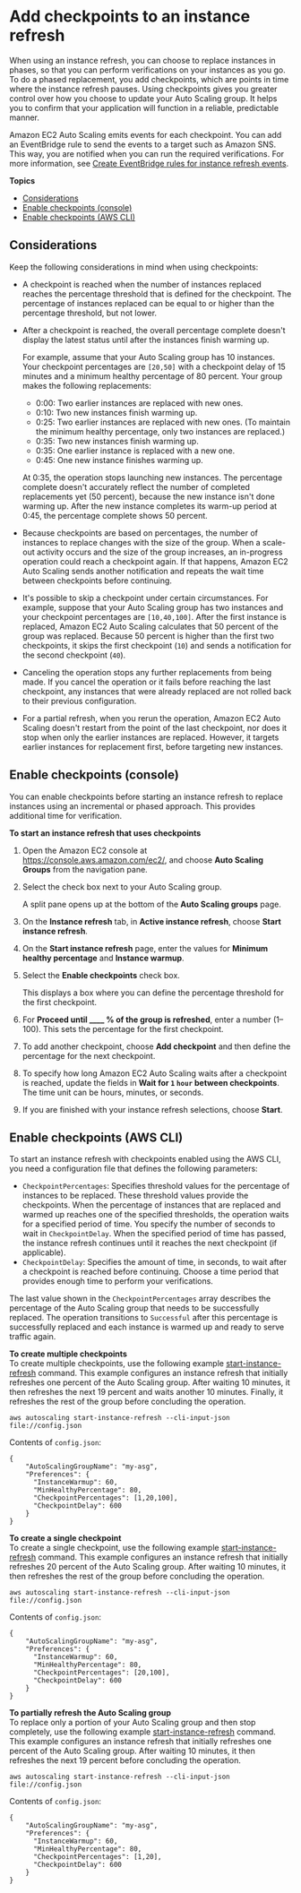 # Add checkpoints to an instance refresh<a name="asg-adding-checkpoints-instance-refresh"></a>

When using an instance refresh, you can choose to replace instances in phases, so that you can perform verifications on your instances as you go\. To do a phased replacement, you add checkpoints, which are points in time where the instance refresh pauses\. Using checkpoints gives you greater control over how you choose to update your Auto Scaling group\. It helps you to confirm that your application will function in a reliable, predictable manner\.

Amazon EC2 Auto Scaling emits events for each checkpoint\. You can add an EventBridge rule to send the events to a target such as Amazon SNS\. This way, you are notified when you can run the required verifications\. For more information, see [Create EventBridge rules for instance refresh events](monitor-events-eventbridge-sns.md)\.

**Topics**
+ [Considerations](#instance-refresh-checkpoints-considerations)
+ [Enable checkpoints \(console\)](#enable-checkpoints-console)
+ [Enable checkpoints \(AWS CLI\)](#enable-checkpoints-cli)

## Considerations<a name="instance-refresh-checkpoints-considerations"></a>

Keep the following considerations in mind when using checkpoints:
+ A checkpoint is reached when the number of instances replaced reaches the percentage threshold that is defined for the checkpoint\. The percentage of instances replaced can be equal to or higher than the percentage threshold, but not lower\. 
+ After a checkpoint is reached, the overall percentage complete doesn't display the latest status until after the instances finish warming up\. 

  For example, assume that your Auto Scaling group has 10 instances\. Your checkpoint percentages are `[20,50]` with a checkpoint delay of 15 minutes and a minimum healthy percentage of 80 percent\. Your group makes the following replacements:
  + 0:00: Two earlier instances are replaced with new ones\. 
  + 0:10: Two new instances finish warming up\. 
  + 0:25: Two earlier instances are replaced with new ones\. \(To maintain the minimum healthy percentage, only two instances are replaced\.\)
  + 0:35: Two new instances finish warming up\. 
  + 0:35: One earlier instance is replaced with a new one\.
  + 0:45: One new instance finishes warming up\.

  At 0:35, the operation stops launching new instances\. The percentage complete doesn't accurately reflect the number of completed replacements yet \(50 percent\), because the new instance isn't done warming up\. After the new instance completes its warm\-up period at 0:45, the percentage complete shows 50 percent\.
+ Because checkpoints are based on percentages, the number of instances to replace changes with the size of the group\. When a scale\-out activity occurs and the size of the group increases, an in\-progress operation could reach a checkpoint again\. If that happens, Amazon EC2 Auto Scaling sends another notification and repeats the wait time between checkpoints before continuing\.
+ It's possible to skip a checkpoint under certain circumstances\. For example, suppose that your Auto Scaling group has two instances and your checkpoint percentages are `[10,40,100]`\. After the first instance is replaced, Amazon EC2 Auto Scaling calculates that 50 percent of the group was replaced\. Because 50 percent is higher than the first two checkpoints, it skips the first checkpoint \(`10`\) and sends a notification for the second checkpoint \(`40`\)\.
+ Canceling the operation stops any further replacements from being made\. If you cancel the operation or it fails before reaching the last checkpoint, any instances that were already replaced are not rolled back to their previous configuration\.
+ For a partial refresh, when you rerun the operation, Amazon EC2 Auto Scaling doesn't restart from the point of the last checkpoint, nor does it stop when only the earlier instances are replaced\. However, it targets earlier instances for replacement first, before targeting new instances\. 

## Enable checkpoints \(console\)<a name="enable-checkpoints-console"></a>

You can enable checkpoints before starting an instance refresh to replace instances using an incremental or phased approach\. This provides additional time for verification\.

**To start an instance refresh that uses checkpoints**

1. Open the Amazon EC2 console at [https://console\.aws\.amazon\.com/ec2/](https://console.aws.amazon.com/ec2/), and choose **Auto Scaling Groups** from the navigation pane\.

1. Select the check box next to your Auto Scaling group\.

   A split pane opens up at the bottom of the **Auto Scaling groups** page\. 

1. On the **Instance refresh** tab, in **Active instance refresh**, choose **Start instance refresh**\.

1. On the **Start instance refresh** page, enter the values for **Minimum healthy percentage** and **Instance warmup**\. 

1. Select the **Enable checkpoints** check box\.

   This displays a box where you can define the percentage threshold for the first checkpoint\. 

1. For **Proceed until \_\_\_\_ % of the group is refreshed**, enter a number \(1–100\)\. This sets the percentage for the first checkpoint\. 

1. To add another checkpoint, choose **Add checkpoint** and then define the percentage for the next checkpoint\.

1. To specify how long Amazon EC2 Auto Scaling waits after a checkpoint is reached, update the fields in **Wait for `1` `hour` between checkpoints**\. The time unit can be hours, minutes, or seconds\.

1. If you are finished with your instance refresh selections, choose **Start**\. 

## Enable checkpoints \(AWS CLI\)<a name="enable-checkpoints-cli"></a>

To start an instance refresh with checkpoints enabled using the AWS CLI, you need a configuration file that defines the following parameters:
+ `CheckpointPercentages`: Specifies threshold values for the percentage of instances to be replaced\. These threshold values provide the checkpoints\. When the percentage of instances that are replaced and warmed up reaches one of the specified thresholds, the operation waits for a specified period of time\. You specify the number of seconds to wait in `CheckpointDelay`\. When the specified period of time has passed, the instance refresh continues until it reaches the next checkpoint \(if applicable\)\.
+ `CheckpointDelay`: Specifies the amount of time, in seconds, to wait after a checkpoint is reached before continuing\. Choose a time period that provides enough time to perform your verifications\.

The last value shown in the `CheckpointPercentages` array describes the percentage of the Auto Scaling group that needs to be successfully replaced\. The operation transitions to `Successful` after this percentage is successfully replaced and each instance is warmed up and ready to serve traffic again\. 

**To create multiple checkpoints**  
To create multiple checkpoints, use the following example [start\-instance\-refresh](https://docs.aws.amazon.com/cli/latest/reference/autoscaling/start-instance-refresh.html) command\. This example configures an instance refresh that initially refreshes one percent of the Auto Scaling group\. After waiting 10 minutes, it then refreshes the next 19 percent and waits another 10 minutes\. Finally, it refreshes the rest of the group before concluding the operation\.

```
aws autoscaling start-instance-refresh --cli-input-json file://config.json
```

Contents of `config.json`:

```
{
    "AutoScalingGroupName": "my-asg",
    "Preferences": {
      "InstanceWarmup": 60,
      "MinHealthyPercentage": 80,
      "CheckpointPercentages": [1,20,100],
      "CheckpointDelay": 600
    }
}
```

**To create a single checkpoint**  
To create a single checkpoint, use the following example [start\-instance\-refresh](https://docs.aws.amazon.com/cli/latest/reference/autoscaling/start-instance-refresh.html) command\. This example configures an instance refresh that initially refreshes 20 percent of the Auto Scaling group\. After waiting 10 minutes, it then refreshes the rest of the group before concluding the operation\.

```
aws autoscaling start-instance-refresh --cli-input-json file://config.json
```

Contents of `config.json`:

```
{
    "AutoScalingGroupName": "my-asg",
    "Preferences": {
      "InstanceWarmup": 60,
      "MinHealthyPercentage": 80,
      "CheckpointPercentages": [20,100],
      "CheckpointDelay": 600
    }
}
```

**To partially refresh the Auto Scaling group**  
To replace only a portion of your Auto Scaling group and then stop completely, use the following example [start\-instance\-refresh](https://docs.aws.amazon.com/cli/latest/reference/autoscaling/start-instance-refresh.html) command\. This example configures an instance refresh that initially refreshes one percent of the Auto Scaling group\. After waiting 10 minutes, it then refreshes the next 19 percent before concluding the operation\.

```
aws autoscaling start-instance-refresh --cli-input-json file://config.json
```

Contents of `config.json`:

```
{
    "AutoScalingGroupName": "my-asg",
    "Preferences": {
      "InstanceWarmup": 60,
      "MinHealthyPercentage": 80,
      "CheckpointPercentages": [1,20],
      "CheckpointDelay": 600
    }
}
```